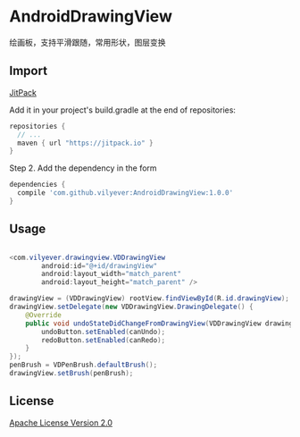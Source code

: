 # AndroidDrawingView
绘画板，支持平滑跟随，常用形状，图层变换

## Import
[JitPack](https://jitpack.io/)

Add it in your project's build.gradle at the end of repositories:

```gradle
repositories {
  // ...
  maven { url "https://jitpack.io" }
}
```

Step 2. Add the dependency in the form

```gradle
dependencies {
  compile 'com.github.vilyever:AndroidDrawingView:1.0.0'
}
```

## Usage
```java

<com.vilyever.drawingview.VDDrawingView
        android:id="@+id/drawingView"
        android:layout_width="match_parent"
        android:layout_height="match_parent" />

drawingView = (VDDrawingView) rootView.findViewById(R.id.drawingView);
drawingView.setDelegate(new VDDrawingView.DrawingDelegate() {
    @Override
    public void undoStateDidChangeFromDrawingView(VDDrawingView drawingView, boolean canUndo, boolean canRedo) {
        undoButton.setEnabled(canUndo);
        redoButton.setEnabled(canRedo);
    }
});
penBrush = VDPenBrush.defaultBrush();
drawingView.setBrush(penBrush);
```

## License
[Apache License Version 2.0](http://www.apache.org/licenses/LICENSE-2.0.txt)

